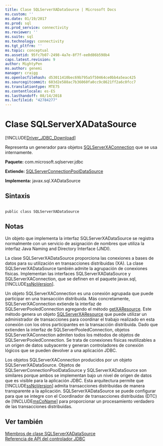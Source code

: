 ```yaml
---
title: Clase SQLServerXADataSource | Microsoft Docs
ms.custom: ''
ms.date: 01/19/2017
ms.prod: sql
ms.prod_service: connectivity
ms.reviewer: ''
ms.suite: sql
ms.technology: connectivity
ms.tgt_pltfrm: ''
ms.topic: conceptual
ms.assetid: 95fc7b07-2498-4a7e-8f7f-ee0d86b598b4
caps.latest.revision: 9
author: MightyPen
ms.author: genemi
manager: craigg
ms.openlocfilehash: d53011410bec69b795a5f50464ce0bb4a5eac425
ms.sourcegitcommit: 603d2e588ac7b36060fa0cc9c8621ff2a6c0fcc7
ms.translationtype: MTE75
ms.contentlocale: es-ES
ms.lasthandoff: 08/14/2018
ms.locfileid: "42784277"
---
```

# <a name="sqlserverxadatasource-class"></a>Clase SQLServerXADataSource
[!INCLUDE[Driver_JDBC_Download](../../../includes/driver_jdbc_download.md)]

  Representa un generador para objetos [SQLServerXAConnection](../../../connect/jdbc/reference/sqlserverxaconnection-class.md) que se usa internamente.  
  
 **Paquete:** com.microsoft.sqlserver.jdbc  
  
 **Extiende:** [SQLServerConnectionPoolDataSource](../../../connect/jdbc/reference/sqlserverconnectionpooldatasource-class.md)  
  
 **Implementa:** javax.sql.XADataSource  
  
## <a name="syntax"></a>Sintaxis  
  
```  
  
public class SQLServerXADataSource  
```  
  
## <a name="remarks"></a>Notas  
 Un objeto que implementa la interfaz SQLServerXADataSource se registra normalmente con un servicio de asignación de nombres que utiliza la interfaz Java Naming and Directory Interface (JNDI).  
  
 La clase SQLServerXADataSource proporciona las conexiones a bases de datos para su utilización en transacciones distribuidas (XA). La clase SQLServerXADataSource también admite la agrupación de conexiones físicas. Implementan las interfaces SQLServerXADataSource y SQLServerXAConnection, que se definen en el paquete javax.sql, [!INCLUDE[ssNoVersion](../../../includes/ssnoversion-md.md)].  
  
 Un objeto SQLServerXAConnection es una conexión agrupada que puede participar en una transacción distribuida. Más concretamente, SQLServerXAConnection extiende la interfaz de SQLServerPooledConnection agregando el método [getXAResource](../../../connect/jdbc/reference/getxaresource-method-sqlserverxaconnection.md). Este método genera un objeto [SQLServerXAResource](../../../connect/jdbc/reference/sqlserverxaresource-class.md) que puede utilizar un administrador de transacciones para coordinar el trabajo realizado en esta conexión con los otros participantes en la transacción distribuida. Dado que extienden la interfaz de SQLServerPooledConnection, objetos SQLServerXAConnection admiten todos los métodos de objetos de SQLServerPooledConnection. Se trata de conexiones físicas reutilizables a un origen de datos subyacente y generan controladores de conexión lógicos que se pueden devolver a una aplicación JDBC.  
  
 Los objetos SQLServerXAConnection producidos por un objeto SQLServerXADataSource. Objetos de SQLServerConnectionPoolDataSource y SQLServerXADataSource son similares porque ambos se implementan bajo un nivel de origen de datos que es visible para la aplicación JDBC. Esta arquitectura permite que [!INCLUDE[ssNoVersion](../../../includes/ssnoversion-md.md)] admita transacciones distribuidas de manera transparente a la aplicación. SQLServerXADataSource se puede configurar para que se integre con el Coordinador de transacciones distribuidas (DTC) de [!INCLUDE[msCoName](../../../includes/msconame_md.md)] para proporcionar un procesamiento verdadero de las transacciones distribuidas.  
  
## <a name="see-also"></a>Ver también  
 [Miembros de clase SQLServerXADataSource](../../../connect/jdbc/reference/sqlserverxadatasource-members.md)   
 [Referencia de API del controlador JDBC](../../../connect/jdbc/reference/jdbc-driver-api-reference.md)  
  
  
